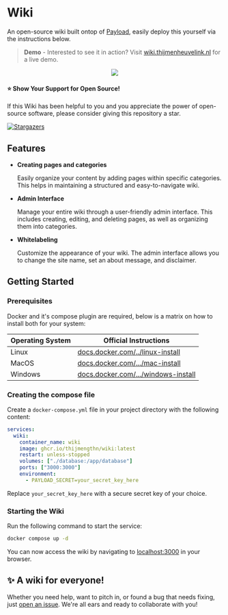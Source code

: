 
# Wiki

An open-source wiki built ontop of [Payload](https://payloadcms.com), easily deploy this yourself via the instructions below.

> **Demo** - Interested to see it in action? Visit [wiki.thijmenheuvelink.nl](https://wiki.thijmenheuvelink.nl) for a live demo.

<p align="center">
  <img src="https://i.imgur.com/MuuSWcV.png">
</p>



#### ⭐ Show Your Support for Open Source!

If this Wiki has been helpful to you and you appreciate the power of open-source software, please consider giving this repository a star.

[![Stargazers](https://reporoster.com/stars/dark/notext/ThijmenGThN/wiki)](https://github.com/ThijmenGThN/wiki/stargazers)



## Features

- **Creating pages and categories**

    Easily organize your content by adding pages within specific categories. This helps in maintaining a structured and easy-to-navigate wiki.

- **Admin Interface**

    Manage your entire wiki through a user-friendly admin interface. This includes creating, editing, and deleting pages, as well as organizing them into categories.

- **Whitelabeling**

    Customize the appearance of your wiki. The admin interface allows you to change the site name, set an about message, and disclaimer.



## Getting Started

### Prerequisites 

Docker and it's compose plugin are required, below is a matrix on how to install both for your system:

|Operating System|Official Instructions|
|-|-|
|Linux|[docs.docker.com/../linux-install](https://docs.docker.com/desktop/install/linux-install/)
|MacOS|[docs.docker.com/.../mac-install](https://docs.docker.com/desktop/install/mac-install/)
|Windows|[docs.docker.com/.../windows-install](https://docs.docker.com/desktop/install/windows-install/)

### Creating the compose file

Create a `docker-compose.yml` file in your project directory with the following content:

```yaml
services:
  wiki:
    container_name: wiki
    image: ghcr.io/thijmengthn/wiki:latest
    restart: unless-stopped
    volumes: ["./database:/app/database"]
    ports: ["3000:3000"]
    environment:
      - PAYLOAD_SECRET=your_secret_key_here
```

Replace `your_secret_key_here` with a secure secret key of your choice.

### Starting the Wiki

Run the following command to start the service:

```sh
docker compose up -d
```

You can now access the wiki by navigating to [localhost:3000](http://localhost:3000) in your browser.



## ✨ A wiki for everyone!

Whether you need help, want to pitch in, or found a bug that needs fixing, just [open an issue](https://github.com/ThijmenGThN/swaparr/issues). We're all ears and ready to collaborate with you!
